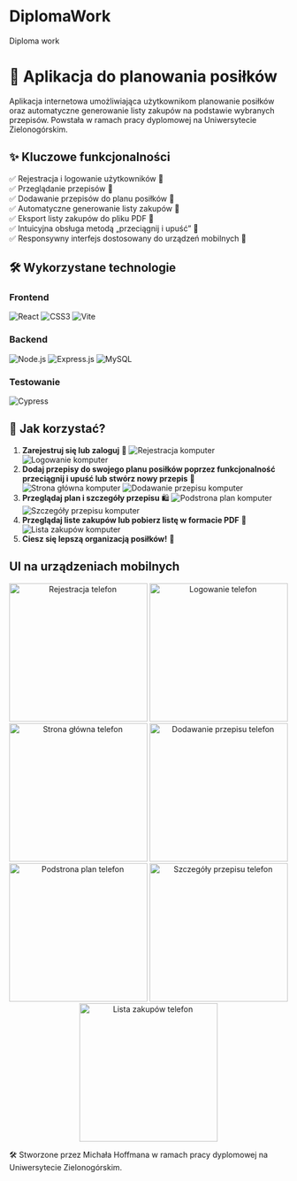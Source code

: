 # DiplomaWork
Diploma work
# 📌 Aplikacja do planowania posiłków

Aplikacja internetowa umożliwiająca użytkownikom planowanie posiłków oraz automatyczne generowanie listy zakupów na podstawie wybranych przepisów. Powstała w ramach pracy dyplomowej na Uniwersytecie Zielonogórskim.

## ✨ Kluczowe funkcjonalności

✅ Rejestracja i logowanie użytkowników 🔐  
✅ Przeglądanie przepisów 🍲  
✅ Dodawanie przepisów do planu posiłków 📅  
✅ Automatyczne generowanie listy zakupów 🛒  
✅ Eksport listy zakupów do pliku PDF 📄  
✅ Intuicyjna obsługa metodą „przeciągnij i upuść” 🎯  
✅ Responsywny interfejs dostosowany do urządzeń mobilnych 📱  

## 🛠️ Wykorzystane technologie

### Frontend
![React](https://img.shields.io/badge/React-20232A?style=for-the-badge&logo=react&logoColor=61DAFB)
![CSS3](https://img.shields.io/badge/CSS3-%231572B6.svg?style=for-the-badge&logo=css3&logoColor=white)
![Vite](https://img.shields.io/badge/Vite-646CFF?style=for-the-badge&logo=vite&logoColor=white)

### Backend
![Node.js](https://img.shields.io/badge/Node.js-43853D?style=for-the-badge&logo=node.js&logoColor=white)
![Express.js](https://img.shields.io/badge/Express.js-000000?style=for-the-badge&logo=express&logoColor=white)
![MySQL](https://img.shields.io/badge/MySQL-4479A1?style=for-the-badge&logo=mysql&logoColor=white)

### Testowanie
![Cypress](https://img.shields.io/badge/Cypress-17202C?style=for-the-badge&logo=cypress&logoColor=white)

## 📖 Jak korzystać?

1. **Zarejestruj się lub zaloguj** 📝
![Rejestracja komputer](images/rejestracjakomputer.png)
![Logowanie komputer](images/logowaniekomputer.png)
2. **Dodaj przepisy do swojego planu posiłków poprzez funkcjonalność przeciągnij i upuść lub stwórz nowy przepis** 📅
![Strona główna komputer](images/stronaglowna.png)
![Dodawanie przepisu komputer](images/dodawanieprzepisukomputer.png)
3. **Przeglądaj plan i szczegóły przepisu** 🛍️
![Podstrona plan komputer](images/planpage.png)
![Szczegóły przepisu komputer](images/planmodal.png)
4. **Przeglądaj liste zakupów lub pobierz listę w formacie PDF** 📄
![Lista zakupów komputer](images/listazakupowkomputer.png)
5. **Ciesz się lepszą organizacją posiłków!** 🎉

## UI na urządzeniach mobilnych

<div align="center">
    <img src="images/rejestracjatelefon.jpg" alt="Rejestracja telefon" width="250">
    <img src="images/logowanietelefon.jpg" alt="Logowanie telefon" width="250">
    <img src="images/stronaglownatelefon.jpg" alt="Strona główna telefon" width="250">
    <img src="images/dodawanieprzepisutelefon.jpg" alt="Dodawanie przepisu telefon" width="250">
    <img src="images/plantelefon.jpg" alt="Podstrona plan telefon" width="250">
    <img src="images/planmodaltelefon.jpg" alt="Szczegóły przepisu telefon" width="250">
    <img src="images/listazakupowtelefon.jpg" alt="Lista zakupów telefon" width="250">
</div>

🛠 Stworzone przez Michała Hoffmana w ramach pracy dyplomowej na Uniwersytecie Zielonogórskim.



